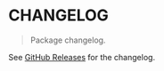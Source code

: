 # CHANGELOG

> Package changelog.

See [GitHub Releases](https://github.com/stdlib-js/math-iter-tools-map/releases) for the changelog.
